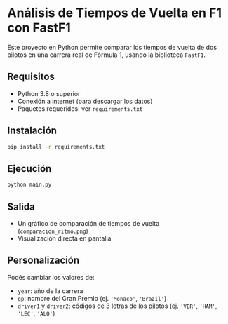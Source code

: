 # Análisis de Tiempos de Vuelta en F1 con FastF1

Este proyecto en Python permite comparar los tiempos de vuelta de dos pilotos en una carrera real de Fórmula 1, usando la biblioteca `FastF1`.

## Requisitos

- Python 3.8 o superior
- Conexión a internet (para descargar los datos)
- Paquetes requeridos: ver `requirements.txt`

## Instalación

```bash
pip install -r requirements.txt
```

## Ejecución

```bash
python main.py
```

## Salida

- Un gráfico de comparación de tiempos de vuelta (`comparacion_ritmo.png`)
- Visualización directa en pantalla

## Personalización

Podés cambiar los valores de:
- `year`: año de la carrera
- `gp`: nombre del Gran Premio (ej. `'Monaco'`, `'Brazil'`)
- `driver1` y `driver2`: códigos de 3 letras de los pilotos (ej. `'VER'`, `'HAM'`, `'LEC'`, `'ALO'`)